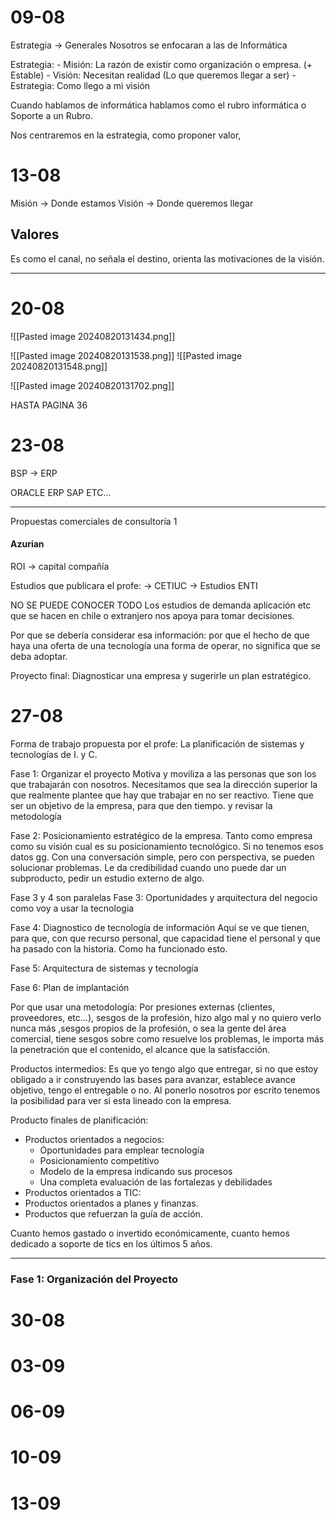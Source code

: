 # 09-08

Estrategia → Generales 
Nosotros se enfocaran a las de Informática

Estrategia:
	- Misión: La razón de existir como organización o empresa. (+ Estable)
	- Visión: Necesitan realidad (Lo que queremos llegar a ser)
	- Estrategia: Como llego a mi visión


Cuando hablamos de informática hablamos como el rubro informática o Soporte a un Rubro.

Nos centraremos en la estrategia, como proponer valor, 

# 13-08

Misión → Donde estamos
Visión → Donde queremos llegar

## Valores

Es como el canal, no señala el destino, orienta las motivaciones de la visión.

---

# 20-08

![[Pasted image 20240820131434.png]]

![[Pasted image 20240820131538.png]]
![[Pasted image 20240820131548.png]]

![[Pasted image 20240820131702.png]]

HASTA PAGINA 36

# 23-08



BSP → ERP

ORACLE ERP
SAP
ETC...

---

Propuestas comerciales de consultoría 1
#### Azurian
ROI → capital compañía




Estudios que publicara el profe:
→ CETIUC → Estudios ENTI

NO SE PUEDE CONOCER TODO
Los estudios de demanda aplicación etc que se hacen en chile o extranjero nos apoya para tomar decisiones.

Por que se debería considerar esa información: por que el hecho de que haya una oferta de una tecnología una forma de operar, no significa que se deba adoptar.

Proyecto final: Diagnosticar una empresa y sugerirle un plan estratégico.

# 27-08

Forma de trabajo propuesta por el profe:
La planificación de sistemas y tecnologías de I. y C.

Fase 1: Organizar el proyecto
Motiva y moviliza a las personas que son los que trabajarán con nosotros. Necesitamos que sea la dirección superior la que realmente plantee que hay que trabajar en no ser reactivo. Tiene que ser un objetivo de la empresa, para que den tiempo. y revisar la metodología

Fase 2: Posicionamiento estratégico de la empresa.
Tanto como empresa como su visión cual es su posicionamiento tecnológico. Si no tenemos esos datos gg.
Con una conversación simple, pero con perspectiva, se pueden solucionar problemas. Le da credibilidad cuando uno puede dar un subproducto, pedir un estudio externo de algo.

Fase 3 y 4 son paralelas
Fase 3: Oportunidades y arquitectura del negocio
como voy a usar la tecnologia

Fase 4: Diagnostico de tecnología de información
Aquí se ve que tienen, para que, con que recurso personal, que capacidad tiene el personal y que ha pasado con la historia. Como ha funcionado esto.

Fase 5: Arquitectura de sistemas y tecnología

Fase 6: Plan de implantación



Por que usar una metodología:
Por presiones externas (clientes, proveedores, etc...), sesgos de la profesión, hizo algo mal y no quiero verlo nunca más ,sesgos propios de la profesión, o sea la gente del área comercial, tiene sesgos sobre como resuelve los problemas, le importa más la penetración que el contenido, el alcance que la satisfacción.

Productos intermedios:
Es que yo tengo algo que entregar, si no que estoy obligado a ir construyendo las bases para avanzar, establece avance objetivo, tengo el entregable o no. Al ponerlo nosotros por escrito tenemos la posibilidad para ver si esta lineado con la empresa.


Producto finales de planificación:
- Productos orientados a negocios:
	- Oportunidades para emplear tecnología
	- Posicionamiento competitivo
	- Modelo de la empresa indicando sus procesos
	- Una completa evaluación de las fortalezas y debilidades
- Productos orientados a TIC:
- Productos orientados a planes y finanzas.
- Productos que refuerzan la guía de acción.


Cuanto hemos gastado o invertido económicamente, cuanto hemos dedicado a soporte de tics en los últimos 5 años.

---

### Fase 1: Organización del Proyecto




























# 30-08


# 03-09


# 06-09


# 10-09


# 13-09



















